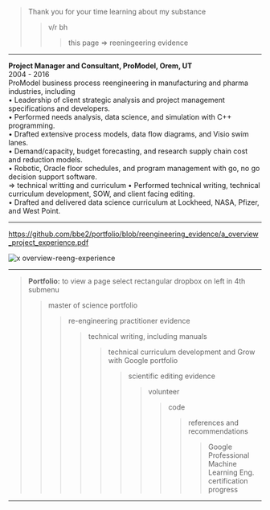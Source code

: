 > Thank you for your time learning about my substance  
>> v/r bh   
>>> this page => reeningeering evidence  
---------

**Project Manager and Consultant, ProModel, Orem, UT**  
2004 - 2016  
ProModel business process reengineering in manufacturing and pharma industries, including  
• Leadership of client strategic analysis and project management specifications and developers.  
• Performed needs analysis, data science, and simulation with C++ programming.  
• Drafted extensive process models, data flow diagrams, and Visio swim lanes.  
• Demand/capacity, budget forecasting, and research supply chain cost and reduction models.  
• Robotic, Oracle floor schedules, and program management with go, no go decision support software.  
=> technical writting and curriculum
• Performed technical writing, technical curriculum development, SOW, and client facing editing.  
• Drafted and delivered data science curriculum at Lockheed, NASA, Pfizer, and West Point.  

--------------------
https://github.com/bbe2/portfolio/blob/reengineering_evidence/a_overview_project_experience.pdf

![x overview-reeng-experience](https://user-images.githubusercontent.com/59778456/193808729-8bd21bf0-a79b-4df8-a27a-49512a3f9cde.JPG)

-------------
> **Portfolio:** to view a page select rectangular dropbox on left in 4th submenu    
>> master of science portfolio  
>>> re-engineering practitioner evidence  
>>>> technical writing, including manuals  
>>>>> technical curriculum development and Grow with Google portfolio  
>>>>>> scientific editing evidence  
>>>>>>> volunteer    
>>>>>>>> code  
>>>>>>>>> references and recommendations 
>>>>>>>>>> Google Professional Machine Learning Eng. certification progress  
--------------







